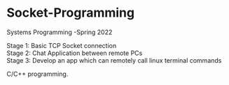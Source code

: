# Socket-Programming
Systems Programming -Spring 2022

Stage 1: Basic TCP Socket connection  
Stage 2: Chat Application between remote PCs  
Stage 3: Develop an app which can remotely call linux terminal commands  

C/C++ programming.



